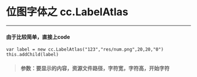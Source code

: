 # 位图字体之 cc.LabelAtlas
---
#### 由于比较简单，直接上code
    var label = new cc.LabelAtlas("123","res/num.png",20,20,"0")
    this.addChild(label)
> #### 参数：要显示的内容，资源文件路径，字符宽，字符高，开始字符